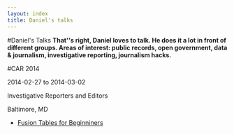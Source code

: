 ```yaml
---
layout: index
title: Daniel's talks
---
```



#Daniel's Talks
**That''s right, Daniel loves to talk. He does it a lot in front of different groups. Areas of interest: public records, open government, data & journalism, investigative reporting, journalism hacks.**

#CAR 2014

2014-02-27 to 2014-03-02

Investigative Reporters and Editors

Baltimore, MD

* [Fusion Tables for Beginniners](car2014/fusion_tables.html)

